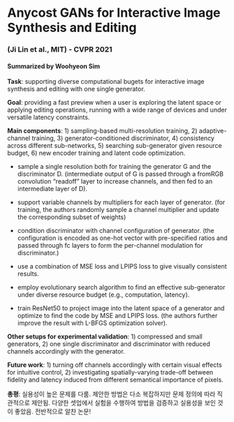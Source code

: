 # Anycost GANs for Interactive Image Synthesis and Editing
### (Ji Lin et al., MIT) - CVPR 2021
#### Summarized by Woohyeon Sim

 
**Task**: supporting diverse computational bugets for interactive image synthesis and editing with one single generator.
	
**Goal**: providing a fast preview when a user is exploring the latent space or applying editing operations, running with a wide range of devices and under versatile latency constraints.
	
**Main components**: 1) sampling-based multi-resolution training, 2) adaptive-channel training, 3) generator-conditioned discriminator, 4) consistency across different sub-networks, 5) searching sub-generator given resource budget, 6) new encoder training and latent code optimization.
	

		
* sample a single resolution both for training the generator G and the discriminator D. (intermediate output of G is passed through a fromRGB convolution “readoff” layer to increase channels, and then fed to an intermediate layer of D).
		
* support variable channels by multipliers for each layer of generator. (for training, the authors randomly sample a channel multiplier and update the corresponding subset of weights)
		
* condition discriminator with channel configuration of generator. (the configuration is encoded as one-hot vector with pre-specified ratios and passed through fc layers to form the per-channel modulation for discriminator.)
		
* use a combination of MSE loss and LPIPS loss to give visually consistent results.
		
* employ evolutionary search algorithm to find an effective sub-generator under diverse resource budget (e.g., computation, latency).
		
* train ResNet50 to project image into the latent space of a generator and optimize to find the code by MSE and LPIPS loss. (the authors further improve the result with L-BFGS optimization solver).
	
	
	
**Other setups for experimental validation**: 1) compressed and small generators, 2) one single discriminator and discriminator with reduced channels accordingly with the generator.
	
**Future work**: 1) turning off channels accordingly with certain visual effects for intuitive control, 2) investigating spatially-varying trade-off between fidelity and latency induced from different semantical importance of pixels.
	
**총평**: 실용성이 높은 문제를 다룸. 제안한 방법은 다소 복잡하지만 문제 정의에 따라 직관적으로 제안됨. 다양한 셋업에서 실험을 수행하여 방법을 검증하고 실용성을 보인 것이 좋았음. 전반적으로 알찬 논문!